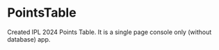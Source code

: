 # PointsTable
Created IPL 2024 Points Table. It is a single page console only (without database) app.
